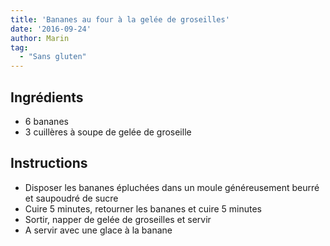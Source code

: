 ```yaml
---
title: 'Bananes au four à la gelée de groseilles'
date: '2016-09-24'
author: Marin
tag: 
  - "Sans gluten"
---
```

## Ingrédients
- 6 bananes
- 3 cuillères à soupe de gelée de groseille

## Instructions
- Disposer les bananes épluchées dans un moule généreusement beurré et saupoudré de sucre
- Cuire 5 minutes, retourner les bananes et cuire 5 minutes
- Sortir, napper de gelée de groseilles et servir
- A servir avec une glace à la banane

